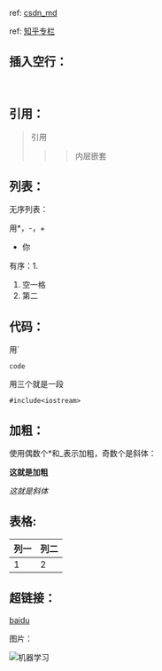 ref: [csdn_md](https://www.cnblogs.com/wmxl/p/4857248.html)

ref: [知乎专栏](https://zhuanlan.zhihu.com/p/24309961)

## 插入空行：

<br/>



## 引用：

> 引用
>
> > > 内层嵌套



## 列表：

无序列表：

用*，-，+

* 你

有序：1.

1. 空一格
2. 第二



## 代码：

用`

`code`

用三个就是一段

```
#include<iostream>

```



## 加粗：

使用偶数个*和_表示加粗，奇数个是斜体：

**这就是加粗**

_这就是斜体_



##  表格:

| 列一   | 列二   |
| ---- | ---- |
| 1    | 2    |



## 超链接：

[baidu](www.baidu.com)

图片：

![机器学习](https://scutpaul-1252936646.cos.ap-guangzhou.myqcloud.com/OpenCoursera/ML_coursera/experiment/ex2/img/hello.png)









